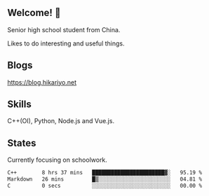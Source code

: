 ## Welcome! 👋

Senior high school student from China.

Likes to do interesting and useful things.

## Blogs

https://blog.hikariyo.net

## Skills

C++(OI), Python, Node.js and Vue.js.

## States

Currently focusing on schoolwork.

<!--START_SECTION:waka-->

```txt
C++        8 hrs 37 mins   ███████████████████████▓░   95.19 %
Markdown   26 mins         █▒░░░░░░░░░░░░░░░░░░░░░░░   04.81 %
C          0 secs          ░░░░░░░░░░░░░░░░░░░░░░░░░   00.00 %
```

<!--END_SECTION:waka-->

